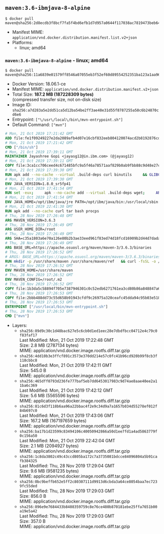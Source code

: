 ## `maven:3.6-ibmjava-8-alpine`

```console
$ docker pull maven@sha256:2d8ecdb3f8bcf7fa5f4bd6efb1d7d957a0644f117038ac7819473beb64c68aa4
```

-	Manifest MIME: `application/vnd.docker.distribution.manifest.list.v2+json`
-	Platforms:
	-	linux; amd64

### `maven:3.6-ibmjava-8-alpine` - linux; amd64

```console
$ docker pull maven@sha256:11a6839e01579ff8546a07055eb3f52ef60d89554252351ba123a1aa96447e2a
```

-	Docker Version: 18.06.1-ce
-	Manifest MIME: `application/vnd.docker.distribution.manifest.v2+json`
-	Total Size: **187.2 MB (187228309 bytes)**  
	(compressed transfer size, not on-disk size)
-	Image ID: `sha256:a7d283a5e2dd51ca5d12ba54be2ff3ae48e31d55f8787255a58c6b24870cd6e6`
-	Entrypoint: `["\/usr\/local\/bin\/mvn-entrypoint.sh"]`
-	Default Command: `["mvn"]`

```dockerfile
# Mon, 21 Oct 2019 17:21:42 GMT
ADD file:fe1f09249227e2da2089afb4d07e16cbf832eeb804120074acd2b8192876cd28 in / 
# Mon, 21 Oct 2019 17:21:42 GMT
CMD ["/bin/sh"]
# Mon, 21 Oct 2019 17:39:11 GMT
MAINTAINER Jayashree Gopi <jayasg12@in.ibm.com> (@jayasg12)
# Mon, 21 Oct 2019 17:39:11 GMT
COPY file:3ca1cc706ceed4c671485bfc9a5f46a78571aaf829b0ab9fbb88c9d48e27ccd3 in /etc/apk/keys 
# Mon, 21 Oct 2019 17:39:30 GMT
RUN apk add --no-cache --virtual .build-deps curl binutils     && GLIBC_VER="2.30-r0"     && ALPINE_GLIBC_REPO="https://github.com/sgerrand/alpine-pkg-glibc/releases/download"     && GCC_LIBS_URL="https://archive.archlinux.org/packages/g/gcc-libs/gcc-libs-8.2.1%2B20180831-1-x86_64.pkg.tar.xz"     && GCC_LIBS_SHA256=e4b39fb1f5957c5aab5c2ce0c46e03d30426f3b94b9992b009d417ff2d56af4d     && curl -fLs https://alpine-pkgs.sgerrand.com/sgerrand.rsa.pub -o /tmp/sgerrand.rsa.pub     && cmp -s /etc/apk/keys/sgerrand.rsa.pub /tmp/sgerrand.rsa.pub     && curl -fLs ${ALPINE_GLIBC_REPO}/${GLIBC_VER}/glibc-${GLIBC_VER}.apk > /tmp/${GLIBC_VER}.apk     && apk add /tmp/${GLIBC_VER}.apk     && curl -fLs ${GCC_LIBS_URL} -o /tmp/gcc-libs.tar.xz     && echo "${GCC_LIBS_SHA256}  /tmp/gcc-libs.tar.xz" | sha256sum -c -     && mkdir /tmp/gcc     && tar -xf /tmp/gcc-libs.tar.xz -C /tmp/gcc     && mv /tmp/gcc/usr/lib/libgcc* /tmp/gcc/usr/lib/libstdc++* /usr/glibc-compat/lib     && strip /usr/glibc-compat/lib/libgcc_s.so.* /usr/glibc-compat/lib/libstdc++.so*     && apk del --purge .build-deps     && apk add --no-cache ca-certificates openssl     && rm -rf /tmp/${GLIBC_VER}.apk /tmp/gcc /tmp/gcc-libs.tar.xz /var/cache/apk/* /tmp/*.pub
# Mon, 21 Oct 2019 17:39:30 GMT
ENV JAVA_VERSION=1.8.0_sr5fp41
# Mon, 21 Oct 2019 17:41:54 GMT
RUN set -eux;     apk --no-cache add --virtual .build-deps wget;     ARCH="$(apk --print-arch)";     case "${ARCH}" in        amd64|x86_64)          ESUM='6545147d99ed83124eb6f0091b262d97089ba41b2c8c7d8adc7836836af29658';          YML_FILE='sdk/linux/x86_64/index.yml';          ;;        i386)          ESUM='1aaf206c6eeb9d6501b4006c081fb2cf30f6d2ef2ce5568ba04e2ac42e897f77';          YML_FILE='sdk/linux/i386/index.yml';          ;;        ppc64el|ppc64le)          ESUM='c625e54e80dd3e743dca0507708bcaee3435cfb7d1efc5960299449a4693a60b';          YML_FILE='sdk/linux/ppc64le/index.yml';          ;;        s390)          ESUM='38e07d464b89ae594dd049e89bc04fe0c6adce0e65dba926fc26f27c0cb93b94';          YML_FILE='sdk/linux/s390/index.yml';          ;;        s390x)          ESUM='cd99fbfc86e3236d0de885890652ce0f5b7e4194a157aff6c8619b600fe0a934';          YML_FILE='sdk/linux/s390x/index.yml';          ;;        *)          echo "Unsupported arch: ${ARCH}";          exit 1;          ;;     esac;     BASE_URL="https://public.dhe.ibm.com/ibmdl/export/pub/systems/cloud/runtimes/java/meta/";     wget -q -U UA_IBM_JAVA_Docker -O /tmp/index.yml ${BASE_URL}/${YML_FILE};     JAVA_URL=$(sed -n '/^'${JAVA_VERSION}:'/{n;s/\s*uri:\s//p}'< /tmp/index.yml);     wget -q -U UA_IBM_JAVA_Docker -O /tmp/ibm-java.bin ${JAVA_URL};     echo "${ESUM}  /tmp/ibm-java.bin" | sha256sum -c -;     echo "INSTALLER_UI=silent" > /tmp/response.properties;     echo "USER_INSTALL_DIR=/opt/ibm/java" >> /tmp/response.properties;     echo "LICENSE_ACCEPTED=TRUE" >> /tmp/response.properties;     mkdir -p /opt/ibm;     chmod +x /tmp/ibm-java.bin;     /tmp/ibm-java.bin -i silent -f /tmp/response.properties;     rm -f /tmp/response.properties;     rm -f /tmp/index.yml;     rm -f /tmp/ibm-java.bin;     apk del .build-deps;
# Mon, 21 Oct 2019 17:41:54 GMT
ENV JAVA_HOME=/opt/ibm/java/jre PATH=/opt/ibm/java/bin:/usr/local/sbin:/usr/local/bin:/usr/sbin:/usr/bin:/sbin:/bin IBM_JAVA_OPTIONS=-XX:+UseContainerSupport
# Mon, 21 Oct 2019 22:41:30 GMT
RUN apk add --no-cache curl tar bash procps
# Thu, 28 Nov 2019 17:26:48 GMT
ARG MAVEN_VERSION=3.6.3
# Thu, 28 Nov 2019 17:26:49 GMT
ARG USER_HOME_DIR=/root
# Thu, 28 Nov 2019 17:26:49 GMT
ARG SHA=c35a1803a6e70a126e80b2b3ae33eed961f83ed74d18fcd16909b2d44d7dada3203f1ffe726c17ef8dcca2dcaa9fca676987befeadc9b9f759967a8cb77181c0
# Thu, 28 Nov 2019 17:26:49 GMT
ARG BASE_URL=https://apache.osuosl.org/maven/maven-3/3.6.3/binaries
# Thu, 28 Nov 2019 17:26:52 GMT
# ARGS: BASE_URL=https://apache.osuosl.org/maven/maven-3/3.6.3/binaries MAVEN_VERSION=3.6.3 SHA=c35a1803a6e70a126e80b2b3ae33eed961f83ed74d18fcd16909b2d44d7dada3203f1ffe726c17ef8dcca2dcaa9fca676987befeadc9b9f759967a8cb77181c0 USER_HOME_DIR=/root
RUN mkdir -p /usr/share/maven /usr/share/maven/ref   && curl -fsSL -o /tmp/apache-maven.tar.gz ${BASE_URL}/apache-maven-${MAVEN_VERSION}-bin.tar.gz   && echo "${SHA}  /tmp/apache-maven.tar.gz" | sha512sum -c -   && tar -xzf /tmp/apache-maven.tar.gz -C /usr/share/maven --strip-components=1   && rm -f /tmp/apache-maven.tar.gz   && ln -s /usr/share/maven/bin/mvn /usr/bin/mvn
# Thu, 28 Nov 2019 17:26:52 GMT
ENV MAVEN_HOME=/usr/share/maven
# Thu, 28 Nov 2019 17:26:52 GMT
ENV MAVEN_CONFIG=/root/.m2
# Thu, 28 Nov 2019 17:26:52 GMT
COPY file:1b3da5c58894f705e7387946301c0c52edb6271761ea3cd80b86a848847a64cd in /usr/local/bin/mvn-entrypoint.sh 
# Thu, 28 Nov 2019 17:26:53 GMT
COPY file:2bbb488dd73c55d658b91943cfdf9c26975a320ceafc45dda94c95b03e518ad3 in /usr/share/maven/ref/ 
# Thu, 28 Nov 2019 17:26:53 GMT
ENTRYPOINT ["/usr/local/bin/mvn-entrypoint.sh"]
# Thu, 28 Nov 2019 17:26:53 GMT
CMD ["mvn"]
```

-	Layers:
	-	`sha256:89d9c30c1d48bac627e5c6cb0d1ed1eec28e7dbdfbcc04712e4c79c0f83faf17`  
		Last Modified: Mon, 21 Oct 2019 17:22:48 GMT  
		Size: 2.8 MB (2787134 bytes)  
		MIME: application/vnd.docker.image.rootfs.diff.tar.gzip
	-	`sha256:4dd10b3e3ffcf891c3573e370dd214e57c0fc41b96cd920b99f8cb3f118cbbc8`  
		Last Modified: Mon, 21 Oct 2019 17:42:11 GMT  
		Size: 545.0 B  
		MIME: application/vnd.docker.image.rootfs.diff.tar.gzip
	-	`sha256:465dff0793d236fe777baf5eb7dd6453017983c9d74ae8aae40ee2a11ba6c369`  
		Last Modified: Mon, 21 Oct 2019 17:42:12 GMT  
		Size: 5.6 MB (5565596 bytes)  
		MIME: application/vnd.docker.image.rootfs.diff.tar.gzip
	-	`sha256:81c6d3f118b6aa96a22bbac4f2e9c34d9a7a1657b034d55278ef012f84b697c0`  
		Last Modified: Mon, 21 Oct 2019 17:43:06 GMT  
		Size: 167.2 MB (167197659 bytes)  
		MIME: application/vnd.docker.image.rootfs.diff.tar.gzip
	-	`sha256:ba17b1d23599c83494106c40050942866a50d1ee7fd1a4ad5863779f0c156a50`  
		Last Modified: Mon, 21 Oct 2019 22:42:04 GMT  
		Size: 2.1 MB (2094927 bytes)  
		MIME: application/vnd.docker.image.rootfs.diff.tar.gzip
	-	`sha256:1c8da3802c49c43ccd805ba172c7a3735081bdcce84096804a5b91cafb384325`  
		Last Modified: Thu, 28 Nov 2019 17:29:04 GMT  
		Size: 9.6 MB (9581235 bytes)  
		MIME: application/vnd.docker.image.rootfs.diff.tar.gzip
	-	`sha256:0bc9beffb652e5ff2c80307111d9913d6cbda3a64ce8054baa7ec7239fc55ded`  
		Last Modified: Thu, 28 Nov 2019 17:29:03 GMT  
		Size: 856.0 B  
		MIME: application/vnd.docker.image.rootfs.diff.tar.gzip
	-	`sha256:896e9e7684433b8408359759c8e76ce480b870181ebe25ffa7651b00a19e5a42`  
		Last Modified: Thu, 28 Nov 2019 17:29:03 GMT  
		Size: 357.0 B  
		MIME: application/vnd.docker.image.rootfs.diff.tar.gzip
